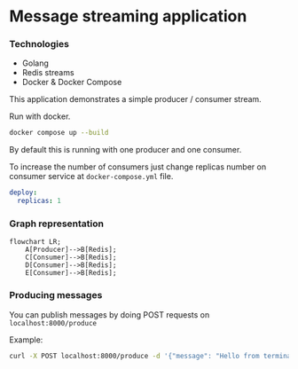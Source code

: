 # Message streaming application

### Technologies

- Golang
- Redis streams
- Docker & Docker Compose

This application demonstrates a simple producer / consumer stream.

Run with docker.

```bash
docker compose up --build
```

By default this is running with one producer and one consumer.

To increase the number of consumers just change replicas number on consumer service at `docker-compose.yml` file.

```yml
deploy:
  replicas: 1
```

### Graph representation

```mermaid
flowchart LR;
    A[Producer]-->B[Redis];
    C[Consumer]-->B[Redis];
    D[Consumer]-->B[Redis];
    E[Consumer]-->B[Redis];
```

### Producing messages

You can publish messages by doing POST requests on `localhost:8000/produce`

Example:

```bash
curl -X POST localhost:8000/produce -d '{"message": "Hello from terminal"}'
```
